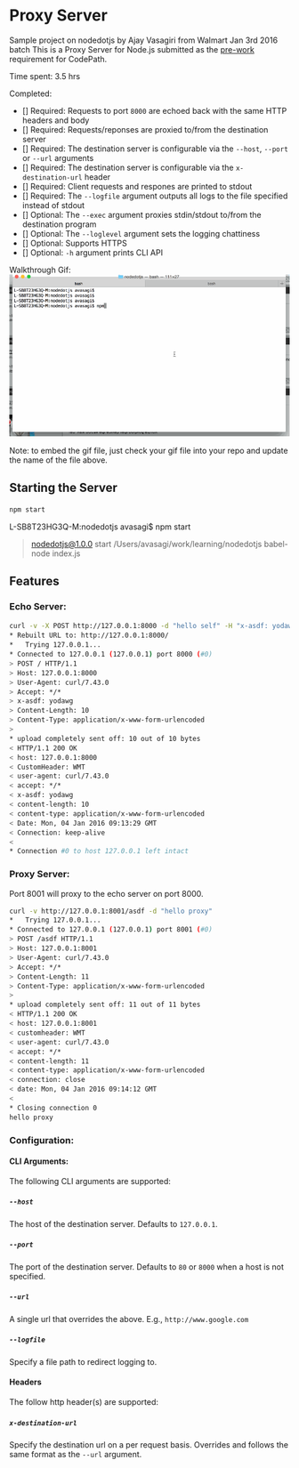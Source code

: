 # Proxy Server
Sample project on nodedotjs by Ajay Vasagiri from Walmart Jan 3rd 2016 batch
This is a Proxy Server for Node.js submitted as the [pre-work](http://courses.codepath.com/snippets/intro_to_nodejs/prework) requirement for CodePath.

Time spent: 3.5 hrs

Completed:

* [] Required: Requests to port `8000` are echoed back with the same HTTP headers and body
* [] Required: Requests/reponses are proxied to/from the destination server
* [] Required: The destination server is configurable via the `--host`, `--port`  or `--url` arguments
* [] Required: The destination server is configurable via the `x-destination-url` header
* [] Required: Client requests and respones are printed to stdout
* [] Required: The `--logfile` argument outputs all logs to the file specified instead of stdout
* [] Optional: The `--exec` argument proxies stdin/stdout to/from the destination program
* [] Optional: The `--loglevel` argument sets the logging chattiness
* [] Optional: Supports HTTPS
* [] Optional: `-h` argument prints CLI API

Walkthrough Gif:
![Video Walkthrough](nodejs.gif)

Note: to embed the gif file, just check your gif file into your repo and update the name of the file above.

## Starting the Server

```bash
npm start
```
L-SB8T23HG3Q-M:nodedotjs avasagi$ npm start

> nodedotjs@1.0.0 start /Users/avasagi/work/learning/nodedotjs
> babel-node index.js

## Features

### Echo Server:

```bash
curl -v -X POST http://127.0.0.1:8000 -d "hello self" -H "x-asdf: yodawg"
* Rebuilt URL to: http://127.0.0.1:8000/
*   Trying 127.0.0.1...
* Connected to 127.0.0.1 (127.0.0.1) port 8000 (#0)
> POST / HTTP/1.1
> Host: 127.0.0.1:8000
> User-Agent: curl/7.43.0
> Accept: */*
> x-asdf: yodawg
> Content-Length: 10
> Content-Type: application/x-www-form-urlencoded
> 
* upload completely sent off: 10 out of 10 bytes
< HTTP/1.1 200 OK
< host: 127.0.0.1:8000
< CustomHeader: WMT
< user-agent: curl/7.43.0
< accept: */*
< x-asdf: yodawg
< content-length: 10
< content-type: application/x-www-form-urlencoded
< Date: Mon, 04 Jan 2016 09:13:29 GMT
< Connection: keep-alive
< 
* Connection #0 to host 127.0.0.1 left intact
```

### Proxy Server:

Port 8001 will proxy to the echo server on port 8000.

```bash
curl -v http://127.0.0.1:8001/asdf -d "hello proxy"
*   Trying 127.0.0.1...
* Connected to 127.0.0.1 (127.0.0.1) port 8001 (#0)
> POST /asdf HTTP/1.1
> Host: 127.0.0.1:8001
> User-Agent: curl/7.43.0
> Accept: */*
> Content-Length: 11
> Content-Type: application/x-www-form-urlencoded
> 
* upload completely sent off: 11 out of 11 bytes
< HTTP/1.1 200 OK
< host: 127.0.0.1:8001
< customheader: WMT
< user-agent: curl/7.43.0
< accept: */*
< content-length: 11
< content-type: application/x-www-form-urlencoded
< connection: close
< date: Mon, 04 Jan 2016 09:14:12 GMT
< 
* Closing connection 0
hello proxy
```

### Configuration:

#### CLI Arguments:

The following CLI arguments are supported:

##### `--host`

The host of the destination server. Defaults to `127.0.0.1`.

##### `--port`

The port of the destination server. Defaults to `80` or `8000` when a host is not specified.

##### `--url`

A single url that overrides the above. E.g., `http://www.google.com`

##### `--logfile`

Specify a file path to redirect logging to.

#### Headers

The follow http header(s) are supported:

##### `x-destination-url`

Specify the destination url on a per request basis. Overrides and follows the same format as the `--url` argument.
